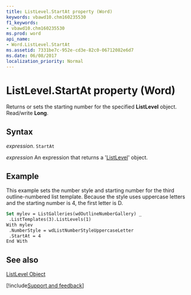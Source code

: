 ```yaml
---
title: ListLevel.StartAt property (Word)
keywords: vbawd10.chm160235530
f1_keywords:
- vbawd10.chm160235530
ms.prod: word
api_name:
- Word.ListLevel.StartAt
ms.assetid: 7331be7c-952e-cd3e-82c0-06712082e6d7
ms.date: 06/08/2017
localization_priority: Normal
---
```



# ListLevel.StartAt property (Word)

Returns or sets the starting number for the specified  **ListLevel** object. Read/write **Long**.


## Syntax

_expression_. `StartAt`

 _expression_ An expression that returns a '[ListLevel](Word.ListLevel.md)' object.


## Example

This example sets the number style and starting number for the third outline-numbered list template. Because the style uses uppercase letters and the starting number is 4, the first letter is D.


```vb
Set mylev = ListGalleries(wdOutlineNumberGallery) _ 
 .ListTemplates(3).ListLevels(1) 
With mylev 
 .NumberStyle = wdListNumberStyleUppercaseLetter 
 .StartAt = 4 
End With
```


## See also


[ListLevel Object](Word.ListLevel.md)

[!include[Support and feedback](~/includes/feedback-boilerplate.md)]